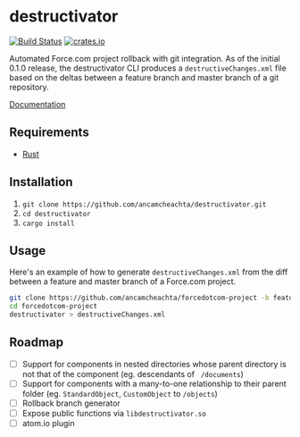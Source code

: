 # destructivator
[![Build Status](https://travis-ci.org/ancamcheachta/destructivator.svg?branch=master)](https://travis-ci.org/ancamcheachta/destructivator)
[![crates.io](https://img.shields.io/crates/v/destructivator.svg)](https://crates.io/crates/destructivator)

Automated Force.com project rollback with git integration.  As of the initial 0.1.0 release, the destructivator CLI produces a 
`destructiveChanges.xml` file based on the deltas between a feature branch and master branch of a git repository.

[Documentation](https://docs.rs/destructivator)

## Requirements
* [Rust](https://www.rust-lang.org/en-US/install.html)

## Installation
1. `git clone https://github.com/ancamcheachta/destructivator.git`
2. `cd destructivator`
3. `cargo install`

## Usage
Here's an example of how to generate `destructiveChanges.xml` from the diff between a feature and master branch of a Force.com project.
```bash
git clone https://github.com/ancamcheachta/forcedotcom-project -b feature
cd forcedotcom-project
destructivator > destructiveChanges.xml
```

## Roadmap
* [ ] Support for components in nested directories whose parent directory is not that of the component (eg. descendants of ` /documents`)
* [ ] Support for components with a many-to-one relationship to their parent folder (eg. `StandardObject`, `CustomObject` to `/objects`)
* [ ] Rollback branch generator
* [ ] Expose public functions via `libdestructivator.so`
* [ ] atom.io plugin